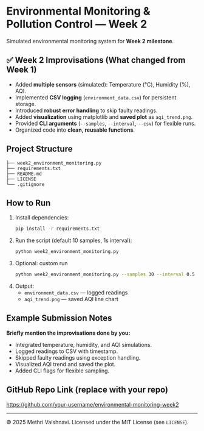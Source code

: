 # Environmental Monitoring & Pollution Control — Week 2

Simulated environmental monitoring system for **Week 2 milestone**.

## ✅ Week 2 Improvisations (What changed from Week 1)
- Added **multiple sensors** (simulated): Temperature (°C), Humidity (%), AQI.
- Implemented **CSV logging** (`environment_data.csv`) for persistent storage.
- Introduced **robust error handling** to skip faulty readings.
- Added **visualization** using matplotlib and **saved plot** as `aqi_trend.png`.
- Provided **CLI arguments** (`--samples`, `--interval`, `--csv`) for flexible runs.
- Organized code into **clean, reusable functions**.

## Project Structure
```
├── week2_environment_monitoring.py
├── requirements.txt
├── README.md
├── LICENSE
└── .gitignore
```

## How to Run
1. Install dependencies:
   ```bash
   pip install -r requirements.txt
   ```
2. Run the script (default 10 samples, 1s interval):
   ```bash
   python week2_environment_monitoring.py
   ```
3. Optional: custom run
   ```bash
   python week2_environment_monitoring.py --samples 30 --interval 0.5 --csv my_data.csv
   ```
4. Output:
   - `environment_data.csv` — logged readings
   - `aqi_trend.png` — saved AQI line chart

## Example Submission Notes
**Briefly mention the improvisations done by you:**  
- Integrated temperature, humidity, and AQI simulations.  
- Logged readings to CSV with timestamp.  
- Skipped faulty readings using exception handling.  
- Visualized AQI trend and saved the plot.  
- Added CLI flags for flexible sampling.

## GitHub Repo Link (replace with your repo)
https://github.com/your-username/environmental-monitoring-week2

---
© 2025 Methri Vaishnavi. Licensed under the MIT License (see `LICENSE`).